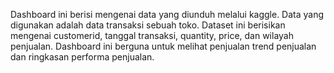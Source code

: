 Dashboard ini berisi mengenai data yang diunduh melalui kaggle. Data yang digunakan adalah data transaksi sebuah toko.
Dataset ini berisikan mengenai customerid, tanggal transaksi, quantity, price, dan wilayah penjualan.
Dashboard ini berguna untuk melihat penjualan trend penjualan dan ringkasan performa penjualan.
